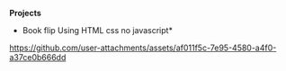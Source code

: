 **Projects**
- Book flip
Using HTML css no javascript* 


https://github.com/user-attachments/assets/af011f5c-7e95-4580-a4f0-a37ce0b666dd






